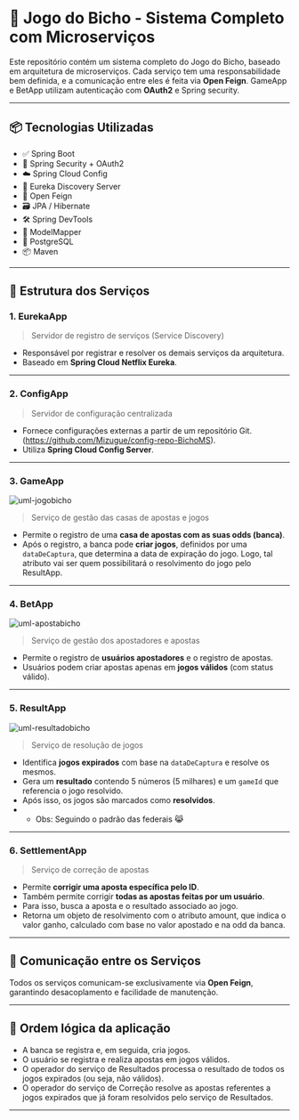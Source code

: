 # 🎰 Jogo do Bicho - Sistema Completo com Microserviços

Este repositório contém um sistema completo do Jogo do Bicho, baseado em arquitetura de microserviços. Cada serviço tem uma responsabilidade bem definida, e a comunicação entre eles é feita via **Open Feign**. GameApp e BetApp utilizam autenticação com **OAuth2** e Spring security.

---

## 📦 Tecnologias Utilizadas

- ✅ Spring Boot
- 🔐 Spring Security + OAuth2
- ☁️ Spring Cloud Config
- 🎯 Eureka Discovery Server
- 📡 Open Feign
- 🗃️ JPA / Hibernate
- 🛠️ Spring DevTools
- 🔄 ModelMapper
- 🐘 PostgreSQL
- 📦 Maven

---

## 🧩 Estrutura dos Serviços

### 1. **EurekaApp**
> Servidor de registro de serviços (Service Discovery)

- Responsável por registrar e resolver os demais serviços da arquitetura.
- Baseado em **Spring Cloud Netflix Eureka**.

---

### 2. **ConfigApp**
> Servidor de configuração centralizada

- Fornece configurações externas a partir de um repositório Git. (https://github.com/Mizugue/config-repo-BichoMS).
- Utiliza **Spring Cloud Config Server**.

---

### 3. **GameApp**

![uml-jogobicho](https://github.com/user-attachments/assets/82844a43-6445-495d-b73e-2d708268d54f)


> Serviço de gestão das casas de apostas e jogos

- Permite o registro de uma **casa de apostas com as suas odds (banca)**.
- Após o registro, a banca pode **criar jogos**, definidos por uma `dataDeCaptura`, que determina a data de expiração do jogo. Logo, tal atributo vai ser quem possibilitará o resolvimento do jogo pelo ResultApp.

---

### 4. **BetApp**

![uml-apostabicho](https://github.com/user-attachments/assets/59c08752-a201-4e57-9b3d-3b764c33d06c)


> Serviço de gestão dos apostadores e apostas

- Permite o registro de **usuários apostadores** e o registro de apostas.
- Usuários podem criar apostas apenas em **jogos válidos** (com status válido).

---

### 5. **ResultApp**

![uml-resultadobicho](https://github.com/user-attachments/assets/e534dbc6-0c86-423c-9582-080fd609e003)


> Serviço de resolução de jogos

- Identifica **jogos expirados** com base na `dataDeCaptura` e resolve os mesmos.
- Gera um **resultado** contendo 5 números (5 milhares) e um `gameId` que referencia o jogo resolvido.
- Após isso, os jogos são marcados como **resolvidos**.
- - Obs: Seguindo o padrão das federais 😹

---

### 6. **SettlementApp**
> Serviço de correção de apostas

- Permite **corrigir uma aposta específica pelo ID**.
- Também permite corrigir **todas as apostas feitas por um usuário**.
- Para isso, busca a aposta e o resultado associado ao jogo.
- Retorna um objeto de resolvimento com o atributo amount, que indica o valor ganho, calculado com base no valor apostado e na odd da banca.

---

## 🔗 Comunicação entre os Serviços

Todos os serviços comunicam-se exclusivamente via **Open Feign**, garantindo desacoplamento e facilidade de manutenção.

---

## 🧠 Ordem lógica da aplicação

- A banca se registra e, em seguida, cria jogos.
- O usuário se registra e realiza apostas em jogos válidos.
- O operador do serviço de Resultados processa o resultado de todos os jogos expirados (ou seja, não válidos).
- O operador do serviço de Correção resolve as apostas referentes a jogos expirados que já foram resolvidos pelo serviço de Resultados.

---



